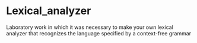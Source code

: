 # Lexical_analyzer
Laboratory work in which it was necessary to make your own lexical analyzer that recognizes the language specified by a context-free grammar

